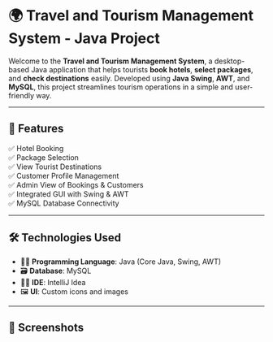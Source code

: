 # 🌍 Travel and Tourism Management System - Java Project

Welcome to the **Travel and Tourism Management System**, a desktop-based Java application that helps tourists **book hotels**, **select packages**, and **check destinations** easily. Developed using **Java Swing**, **AWT**, and **MySQL**, this project streamlines tourism operations in a simple and user-friendly way.

---

## 📌 Features

✅ Hotel Booking  
✅ Package Selection  
✅ View Tourist Destinations  
✅ Customer Profile Management  
✅ Admin View of Bookings & Customers  
✅ Integrated GUI with Swing & AWT  
✅ MySQL Database Connectivity  

---

## 🛠️ Technologies Used

- 👨‍💻 **Programming Language**: Java (Core Java, Swing, AWT)  
- 🗃️ **Database**: MySQL  
- 🧑‍💻 **IDE**: IntelliJ Idea
- 🖼️ **UI**: Custom icons and images  

---

## 📸 Screenshots

